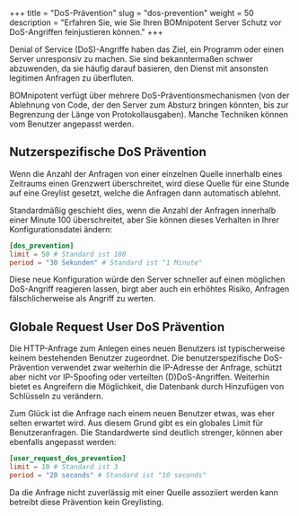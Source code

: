 +++
title = "DoS-Prävention"
slug = "dos-prevention"
weight = 50
description = "Erfahren Sie, wie Sie Ihren BOMnipotent Server Schutz vor DoS-Angriffen feinjustieren können."
+++

Denial of Service (DoS)-Angriffe haben das Ziel, ein Programm oder einen Server unresponsiv zu machen. Sie sind bekanntermaßen schwer abzuwenden, da sie häufig darauf basieren, den Dienst mit ansonsten legitimen Anfragen zu überfluten.

BOMnipotent verfügt über mehrere DoS-Präventionsmechanismen (von der Ablehnung von Code, der den Server zum Absturz bringen könnten, bis zur Begrenzung der Länge von Protokollausgaben). Manche Techniken können vom Benutzer angepasst werden.

## Nutzerspezifische DoS Prävention

Wenn die Anzahl der Anfragen von einer einzelnen Quelle innerhalb eines Zeitraums einen Grenzwert überschreitet, wird diese Quelle für eine Stunde auf eine Greylist gesetzt, welche die Anfragen dann automatisch ablehnt.

Standardmäßig geschieht dies, wenn die Anzahl der Anfragen innerhalb einer Minute 100 überschreitet, aber Sie können dieses Verhalten in Ihrer Konfigurationsdatei ändern:
```toml
[dos_prevention]
limit = 50 # Standard ist 100
period = "30 Sekunden" # Standard ist "1 Minute"
```

Diese neue Konfiguration würde den Server schneller auf einen möglichen DoS-Angriff reagieren lassen, birgt aber auch ein erhöhtes Risiko, Anfragen fälschlicherweise als Angriff zu werten.

## Globale Request User DoS Prävention

Die HTTP-Anfrage zum Anlegen eines neuen Benutzers ist typischerweise keinem bestehenden Benutzer zugeordnet. Die benutzerspezifische DoS-Prävention verwendet zwar weiterhin die IP-Adresse der Anfrage, schützt aber nicht vor IP-Spoofing oder verteilten (D)DoS-Angriffen. Weiterhin bietet es Angreifern die Möglichkeit, die Datenbank durch Hinzufügen von Schlüsseln zu verändern.

Zum Glück ist die Anfrage nach einem neuen Benutzer etwas, was eher selten erwartet wird. Aus diesem Grund gibt es ein globales Limit für Benutzeranfragen. Die Standardwerte sind deutlich strenger, können aber ebenfalls angepasst werden:
```toml
[user_request_dos_prevention]
limit = 10 # Standard ist 3
period = "20 seconds" # Standard ist "10 seconds"
```

Da die Anfrage nicht zuverlässig mit einer Quelle assoziiert werden kann betreibt diese Prävention kein Greylisting.
